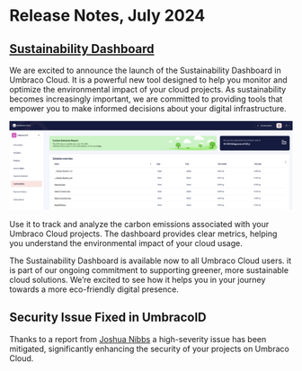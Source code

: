 # Release Notes, July 2024

## [Sustainability Dashboard](https://docs.umbraco.com/umbraco-cloud/getting-started/the-umbraco-cloud-portal/sustainability-dashboard)

We are excited to announce the launch of the Sustainability Dashboard in Umbraco Cloud. It is a powerful new tool designed to help you monitor and optimize the environmental impact of your cloud projects. As sustainability becomes increasingly important, we are committed to providing tools that empower you to make informed decisions about your digital infrastructure.

![Sustainability Dashboard](images/sustainability-dashboard.png)

Use it to track and analyze the carbon emissions associated with your Umbraco Cloud projects. The dashboard provides clear metrics, helping you understand the environmental impact of your cloud usage.

The Sustainability Dashboard is available now to all Umbraco Cloud users. it is part of our ongoing commitment to supporting greener, more sustainable cloud solutions. We’re excited to see how it helps you in your journey towards a more eco-friendly digital presence.



## Security Issue Fixed in UmbracoID

Thanks to a report from [Joshua Nibbs](https://www.linkedin.com/in/joshua-nibbs/) a high-severity issue has been mitigated, significantly enhancing the security of your projects on Umbraco Cloud.

